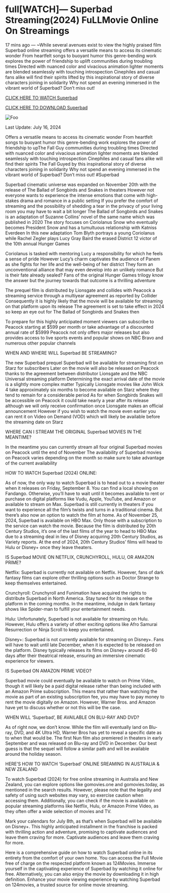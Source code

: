 # full[WATCH]— Superbad Streaming(2024) FuLLMovie Online On Streamings

17 mins ago — ~While several avenues exist to view the highly praised film Superbad online streaming offers a versatile means to access its cinematic wonder From heartfelt songs to buoyant humor this genre-bending work explores the power of friendship to uplift communities during troubling times Directed with nuanced color and vivacious animation lighter moments are blended seamlessly with touching introspection Cinephiles and casual fans alike will find their spirits lifted by this inspirational story of diverse characters joining in solidarity Why not spend an evening immersed in the vibrant world of Superbad? Don’t miss out!


[CLICK HERE TO WATCH Superbad](https://yeshq.biz/en/movie/8363)

[CLICK HERE TO DOWNLOAD Superbad](https://yeshq.biz/en/movie/8363)

<animated-image data-catalyst=""><a href="https://yeshq.biz/en/movie/8363" rel="nofollow" data-target="animated-image.originalLink"><img src="https://camo.githubusercontent.com/917e6ed5c302499242165dcc02bdbce85c075fd21b35918eb9c0b771855261b8/68747470733a2f2f7374617469632e7769787374617469632e636f6d2f6d656469612f6232343966395f61646163386637306662336634356238383639313639366337376465313866337e6d76322e676966" alt="Foo" data-canonical-src="https://static.wixstatic.com/media/b249f9_adac8f70fb3f45b88691696c77de18f3~mv2.gif" style="max-width: 100%; display: inline-block;" data-target="animated-image.originalImage"></a>

Last Update: July 16, 2024

Offers a versatile means to access its cinematic wonder From heartfelt songs to buoyant humor this genre-bending work explores the power of friendship to upThe Fall Guy communities during troubling times Directed with nuanced color and vivacious animation lighter moments are blended seamlessly with touching introspection Cinephiles and casual fans alike will find their spirits The Fall Guyed by this inspirational story of diverse characters joining in solidarity Why not spend an evening immersed in the vibrant world of Superbad? Don’t miss out! #Superbad


Superbad cinematic universe was expanded on November 20th with the release of The Ballad of Songbirds and Snakes in theaters However not everyone wants to experience the intense emotions that come with high-stakes drama and romance in a public setting If you prefer the comfort of streaming and the possibility of shedding a tear in the privacy of your living room you may have to wait a bit longer The Ballad of Songbirds and Snakes is an adaptation of Suzanne Collins’ novel of the same name which was published in 2020 The story focuses on Coriolanus Snow who eventually becomes President Snow and has a tumultuous relationship with Katniss Everdeen In this new adaptation Tom Blyth portrays a young Coriolanus while Rachel Zegler plays Lucy Gray Baird the erased District 12 victor of the 10th annual Hunger Games

Coriolanus is tasked with mentoring Lucy a responsibility for which he feels a sense of pride However Lucy’s charm captivates the audience of Panem as she fights for her life and the well-being of her district They form an unconventional alliance that may even develop into an unlikely romance But is their fate already sealed? Fans of the original Hunger Games trilogy know the answer but the journey towards that outcome is a thrilling adventure

The prequel film is distributed by Lionsgate and collides with Peacock a streaming service through a multiyear agreement as reported by Collider Consequently it is highly likely that the movie will be available for streaming on that platform upon its release The agreement is set to take effect in 2024 so keep an eye out for The Ballad of Songbirds and Snakes then

To prepare for this highly anticipated moment viewers can subscribe to Peacock starting at $599 per month or take advantage of a discounted annual rate of $5999 Peacock not only offers major releases but also provides access to live sports events and popular shows on NBC Bravo and numerous other popular channels

WHEN AND WHERE WILL Superbad BE STREAMING?

The new Superbad prequel Superbad will be available for streaming first on Starz for subscribers Later on the movie will also be released on Peacock thanks to the agreement between distributor Lionsgate and the NBC Universal streaming platform Determining the exact arrival date of the movie is a slightly more complex matter Typically Lionsgate movies like John Wick 4 take approximately six months to become available on Starz where they tend to remain for a considerable period As for when Songbirds Snakes will be accessible on Peacock it could take nearly a year after its release although we will only receive confirmation once Lionsgate makes an official announcement However if you wish to watch the movie even earlier you can rent it on Video on Demand (VOD) which will likely be available before the streaming date on Starz

WHERE CAN I STREAM THE ORIGINAL Superbad MOVIES IN THE MEANTIME?

In the meantime you can currently stream all four original Superbad movies on Peacock until the end of November The availability of Superbad movies on Peacock varies depending on the month so make sure to take advantage of the current availability

HOW TO WATCH Superbad (2024) ONLINE:

As of now, the only way to watch Superbad is to head out to a movie theater when it releases on Friday, September 8. You can find a local showing on Fandango. Otherwise, you’ll have to wait until it becomes available to rent or purchase on digital platforms like Vudu, Apple, YouTube, and Amazon or available to stream on Max. Superbad is still currently in theaters if you want to experience all the film’s twists and turns in a traditional cinema. But there’s also now an option to watch the film at home. As of November 25, 2024, Superbad is available on HBO Max. Only those with a subscription to the service can watch the movie. Because the film is distributed by 20th Century Studios, it’s one of the last films of the year to head to HBO Max due to a streaming deal in lieu of Disney acquiring 20th Century Studios, as Variety reports. At the end of 2024, 20th Century Studios’ films will head to Hulu or Disney+ once they leave theaters.

IS Superbad MOVIE ON NETFLIX, CRUNCHYROLL, HULU, OR AMAZON PRIME?

Netflix: Superbad is currently not available on Netflix. However, fans of dark fantasy films can explore other thrilling options such as Doctor Strange to keep themselves entertained.

Crunchyroll: Crunchyroll and Funimation have acquired the rights to distribute Superbad in North America. Stay tuned for its release on the platform in the coming months. In the meantime, indulge in dark fantasy shows like Spider-man to fulfill your entertainment needs.

Hulu: Unfortunately, Superbad is not available for streaming on Hulu. However, Hulu offers a variety of other exciting options like Afro Samurai Resurrection or Ninja Scroll to keep you entertained.

Disney+: Superbad is not currently available for streaming on Disney+. Fans will have to wait until late December, when it is expected to be released on the platform. Disney typically releases its films on Disney+ around 45-60 days after their theatrical release, ensuring an immersive cinematic experience for viewers.

IS Superbad ON AMAZON PRIME VIDEO?

Superbad movie could eventually be available to watch on Prime Video, though it will likely be a paid digital release rather than being included with an Amazon Prime subscription. This means that rather than watching the movie as part of an existing subscription fee, you may have to pay money to rent the movie digitally on Amazon. However, Warner Bros. and Amazon have yet to discuss whether or not this will be the case.

WHEN WILL ‘Superbad’, BE AVAILABLE ON BLU-RAY AND DVD?

As of right now, we don’t know. While the film will eventually land on Blu-ray, DVD, and 4K Ultra HD, Warner Bros has yet to reveal a specific date as to when that would be. The first Nun film also premiered in theaters in early September and was released on Blu-ray and DVD in December. Our best guess is that the sequel will follow a similar path and will be available around the holiday season.

HERE’S HOW TO WATCH ‘Superbad’ ONLINE SREAMING IN AUSTRALIA & NEW ZEALAND

To watch Superbad (2024) for free online streaming in Australia and New Zealand, you can explore options like gomovies.one and gomovies.today, as mentioned in the search results. However, please note that the legality and safety of using such websites may vary, so exercise caution when accessing them. Additionally, you can check if the movie is available on popular streaming platforms like Netflix, Hulu, or Amazon Prime Video, as they often offer a wide selection of movies and TV.

Mark your calendars for July 8th, as that’s when Superbad will be available on Disney+. This highly anticipated installment in the franchise is packed with thrilling action and adventure, promising to captivate audiences and leave them craving for more. Captivate audiences and leave them craving for more.

Here is a comprehensive guide on how to watch Superbad online in its entirety from the comfort of your own home. You can access the Full Movie free of charge on the respected platform known as 124Movies. Immerse yourself in the captivating experience of Superbad by watching it online for free. Alternatively, you can also enjoy the movie by downloading it in high definition. Enhance your movie viewing experience by watching Superbad on 124movies, a trusted source for online movie streaming.
